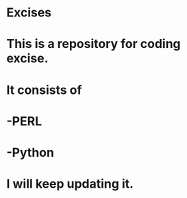 # Excises
# This is a repository for coding excise.
# It consists of 
# -PERL
# -Python
# I will keep updating it.
